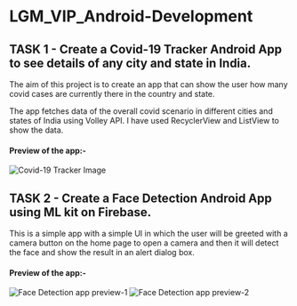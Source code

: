 # LGM_VIP_Android-Development
## TASK 1 - Create a Covid-19 Tracker Android App to see details of any city and state in India.
The aim of this project is to create an app that can show the user how many covid cases are currently there in the country and state.

The app fetches data of the overall covid scenario in different cities and states of India using Volley API. I have used RecyclerView and ListView to show the data.

#### Preview of the app:-
![Covid-19 Tracker Image](https://user-images.githubusercontent.com/71180467/155853518-503b5453-df7d-4796-91c4-4361f28f4598.jpg)

## TASK 2 - Create a Face Detection Android App using ML kit on Firebase.
This is a simple app with a simple UI in which the user will be greeted with a camera button on the home page to open a camera and then it will detect the face and show the result in an alert dialog box.

#### Preview of the app:-
![Face Detection app preview-1](https://user-images.githubusercontent.com/71180467/155853640-d84b76fc-9154-4852-9d0c-c27b246d758b.jpg) ![Face Detection app preview-2](https://user-images.githubusercontent.com/71180467/155853645-0e67c9ed-9810-4419-869a-3c17d51b3ed4.jpg)
